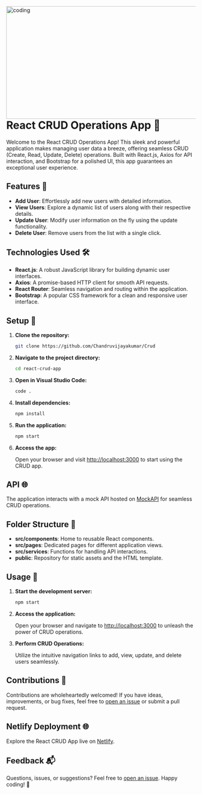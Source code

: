 <img align='right' alt='coding' width='950' height='300'  src='https://www.atatus.com/glossary/content/images/size/w960/2021/07/CRUD.jpeg'>

# React CRUD Operations App 🚀

Welcome to the React CRUD Operations App! This sleek and powerful application makes managing user data a breeze, offering seamless CRUD (Create, Read, Update, Delete) operations. Built with React.js, Axios for API interaction, and Bootstrap for a polished UI, this app guarantees an exceptional user experience.

## Features 🌟

- **Add User**: Effortlessly add new users with detailed information.
- **View Users**: Explore a dynamic list of users along with their respective details.
- **Update User**: Modify user information on the fly using the update functionality.
- **Delete User**: Remove users from the list with a single click.

## Technologies Used 🛠️

- **React.js**: A robust JavaScript library for building dynamic user interfaces.
- **Axios**: A promise-based HTTP client for smooth API requests.
- **React Router**: Seamless navigation and routing within the application.
- **Bootstrap**: A popular CSS framework for a clean and responsive user interface.

## Setup 🚀

1. **Clone the repository:**

    ```bash
    git clone https://github.com/Chandruvijayakumar/Crud
    ```

2. **Navigate to the project directory:**

    ```bash
    cd react-crud-app
    ```

3. **Open in Visual Studio Code:**

    ```bash
    code .
    ```

4. **Install dependencies:**

    ```bash
    npm install
    ```

5. **Run the application:**

    ```bash
    npm start
    ```

6. **Access the app:**

    Open your browser and visit [http://localhost:3000](http://localhost:3000) to start using the CRUD app.

## API 🌐

The application interacts with a mock API hosted on [MockAPI](https://65d97bd4c96fbb24c1bd109e.mockapi.io/CRUD/) for seamless CRUD operations.

## Folder Structure 📁

- **src/components**: Home to reusable React components.
- **src/pages**: Dedicated pages for different application views.
- **src/services**: Functions for handling API interactions.
- **public**: Repository for static assets and the HTML template.

## Usage 🚀

1. **Start the development server:**

    ```bash
    npm start
    ```

2. **Access the application:**

    Open your browser and navigate to [http://localhost:3000](http://localhost:3000) to unleash the power of CRUD operations.

3. **Perform CRUD Operations:**

    Utilize the intuitive navigation links to add, view, update, and delete users seamlessly.

## Contributions 🤝

Contributions are wholeheartedly welcomed! If you have ideas, improvements, or bug fixes, feel free to [open an issue](https://github.com/Chandruvijayakumar/Shopping-Cart.git/issues) or submit a pull request.

## Netlify Deployment 🌐

Explore the React CRUD App live on [Netlify](https://crudtask9.netlify.app/).

## Feedback 📬

Questions, issues, or suggestions? Feel free to [open an issue](https://github.com/Chandruvijayakumar/Crud#feedback). Happy coding! 🚀
